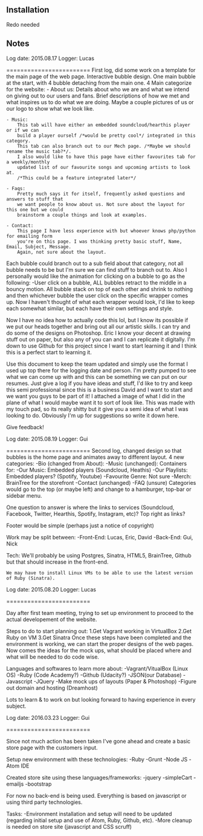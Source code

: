 
## Installation

Redo needed

## Notes

Log date: 2015.08.17
Logger: Lucas

========================
First log, did some work on a template for the main page of the web page.
Interactive bubble design.
One main bubble at the start, with 4 bubble detaching from the main one.
4 Main categorize for the website:
	- About us:
		Details about who we are and what we intend on giving out to our users and fans.
		Brief descriptions of how we met and what inspires us to do what we are doing.
		Maybe a couple pictures of us or our logo to show what we look like.

	- Music:
		This tab will have either an embedded soundcloud/hearthis player or if we can
		build a player ourself /*would be pretty cool*/ integrated in this category.
		This tab can also branch out to our Mech page. /*Maybe we should rename the music tab?*/.
		I also would like to have this page have either favourites tab for a weekly/monthly
		updated list of our favourite songs and upcoming artists to look at.
		/*This could be a feature integrated later*/

	- Faqs:
		Pretty much says it for itself, frequently asked questions and answers to stuff that
		we want people to know about us. Not sure about the layout for this one but we could
		brainstorm a couple things and look at examples.

	- Contact:
		This page I have less experience with but whoever knows php/python for emailing form
		you're on this page. I was thinking pretty basic stuff, Name, Email, Subject, Message.
		Again, not sure about the layout.

Each bubble could branch out to a sub field about that category, not all bubble needs to be but I'm sure we can
find stuff to branch out to. Also I personally would like the animation for clicking on a bubble to go as the
following:
	-User click on a bubble, ALL bubbles retract to the middle in a bouncy motion. All bubble stack on top of each
	other and shrink to nothing and then whichever bubble the user click on the specific wrapper comes up. Now I
	haven't thought of what each wrapper would look, I'd like to keep each somewhat similar, but each have their
	own settings and style.

Now I have no idea how to actually code this lol, but I know its possible if we put our heads together and bring
out all our artistic skills. I can try and do some of the designs on Photoshop.
Eric I know your decent at drawing stuff out on paper, but also any of you can and I can replicate it digitally.
I'm down to use Github for this project since I want to start learning it and I think this is a perfect start to
learning it.

Use this document to keep the team updated and simply use the format I used up top there for the logging
date and person. I'm pretty pumped to see what we can come up with and this can be something we can put on our resumes.
Just give a log if you have ideas and stuff, I'd like to try and keep this semi professional since this is a business
David and I want to start and we want you guys to be part of it! I attached a image of what I did in the plane of
what I would maybe want it to sort of look like. This was made with my touch pad, so its really shitty but
it give you a semi idea of what I was looking to do. Obviously I'm up for suggestions so write it down here.

Give feedback!


Log date: 2015.08.19
Logger: Gui

========================
Second log, changed design so that bubbles is the home page and animates away to different layout.
4 new categories:
	-Bio (changed from About):
	-Music (unchanged):
		Containers for:
			-Our Music:
				Embedded players (Soundcloud, Heathis)
			-Our Playlists:
				Embedded players? (Spotify, Youtube)
			-Favourite Genre:
				Not sure
	-Merch:
		BrainTree for the storefront
	-Contact (unchanged)
	-FAQ (unsure)
Categories would go to the top (or maybe left) and change to a hamburger, top-bar or sidebar menu.

One question to answer is where the links to services (Soundcloud, Facebook, Twitter, Hearthis, Spotify,
Instagram, etc)? Top right as links?

Footer would be simple (perhaps just a notice of copyright)

Work may be split between:
	-Front-End: Lucas, Eric, David
	-Back-End: Gui, Nick

Tech:
	We'll probably be using Postgres, Sinatra, HTML5, BrainTree, Github but that should increase in the front-end.

	We may have to install Linux VMs to be able to use the latest version of Ruby (Sinatra).


Log date: 2015.08.20
Logger: Lucas

========================

Day after first team meeting, trying to set up environment to proceed to the actual developement of the website.

Steps to do to start planning out:
	1.Get Vagrant working in VirtualBox
	2.Get Ruby on VM
	3.Get Sinatra
			Once these steps have been completed and the environment is working, we can start the proper designs of the web pages.
			Now comes the ideas for the mock ups, what should be placed where and what will be needed to do code wise.

Languages and softwares to learn more about:
	-Vagrant/VitualBox (Linux OS)
	-Ruby (Code Academy?)
	-Github (Udacity?)
	-JSON(our Database)
	-Javascript
	-JQuery
	-Make mock ups of layouts (Paper & Photoshop)
	-Figure out domain and hosting (Dreamhost)

Lots to learn & to work on but looking forward to having experience in every subject.


Log date: 2016.03.23
Logger: Gui

========================

Since not much action has been taken I've gone ahead and create a basic store page with the customers input.

Setup new environment with these technologies:
	-Ruby
	-Grunt
	-Node JS
	-Atom IDE

Created store site using these languages/frameworks:
	-jquery
	-simpleCart
	-emailjs
	-bootstrap

For now no back-end is being used. Everything is based on javascript or using third party technologies.

Tasks:
  -Environment installation and setup will need to be updated (regarding initial setup and use of Atom, Ruby, Github, etc).
	-More cleanup is needed on store site (javascript and CSS scruff)
